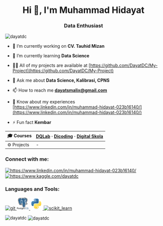 <h1 align="center">Hi 👋, I'm Muhammad Hidayat</h1>
<h3 align="center">Data Enthusiast</h3>

<p align="left"> <img src="https://komarev.com/ghpvc/?username=dayatdc&label=Profile%20views&color=0e75b6&style=flat" alt="dayatdc" /> </p>

- 🔭 I’m currently working on **CV. Tauhid Mizan**

- 🌱 I’m currently learning **Data Science**

- 👨‍💻 All of my projects are available at [https://github.com/DayatDC/My-Project](https://github.com/DayatDC/My-Project)

- 💬 Ask me about **Data Science, Kalibrasi, CPNS**

- 📫 How to reach me **dayatsmalix@gmail.com**

- 📄 Know about my experiences [https://www.linkedin.com/in/muhammad-hidayat-023b16140/](https://www.linkedin.com/in/muhammad-hidayat-023b16140/)

- ⚡ Fun fact **Kembar**

| 🎓 Courses | [DQLab]() · [Dicoding]() · [Digital Skola]() |
|:--------|:--------------------|
| ⚙ Projects | - | 

<h3 align="left">Connect with me:</h3>
<p align="left">
<a href="https://linkedin.com/in/https://www.linkedin.com/in/muhammad-hidayat-023b16140/" target="blank"><img align="center" src="https://raw.githubusercontent.com/rahuldkjain/github-profile-readme-generator/master/src/images/icons/Social/linked-in-alt.svg" alt="https://www.linkedin.com/in/muhammad-hidayat-023b16140/" height="30" width="40" /></a>
<a href="https://kaggle.com/https://www.kaggle.com/dayatdc" target="blank"><img align="center" src="https://raw.githubusercontent.com/rahuldkjain/github-profile-readme-generator/master/src/images/icons/Social/kaggle.svg" alt="https://www.kaggle.com/dayatdc" height="30" width="40" /></a>
</p>

<h3 align="left">Languages and Tools:</h3>
<p align="left"> <a href="https://git-scm.com/" target="_blank"> <img src="https://www.vectorlogo.zone/logos/git-scm/git-scm-icon.svg" alt="git" width="40" height="40"/> </a> <a href="https://www.postgresql.org" target="_blank"> <img src="https://raw.githubusercontent.com/devicons/devicon/master/icons/postgresql/postgresql-original-wordmark.svg" alt="postgresql" width="40" height="40"/> </a> <a href="https://www.python.org" target="_blank"> <img src="https://raw.githubusercontent.com/devicons/devicon/master/icons/python/python-original.svg" alt="python" width="40" height="40"/> </a> <a href="https://scikit-learn.org/" target="_blank"> <img src="https://upload.wikimedia.org/wikipedia/commons/0/05/Scikit_learn_logo_small.svg" alt="scikit_learn" width="40" height="40"/> </a> </p>

<p><img align="left" src="https://github-readme-stats.vercel.app/api/top-langs?username=dayatdc&show_icons=true&locale=en&layout=compact" alt="dayatdc" /></p>

<p>&nbsp;<img align="center" src="https://github-readme-stats.vercel.app/api?username=dayatdc&show_icons=true&locale=en" alt="dayatdc" /></p>
